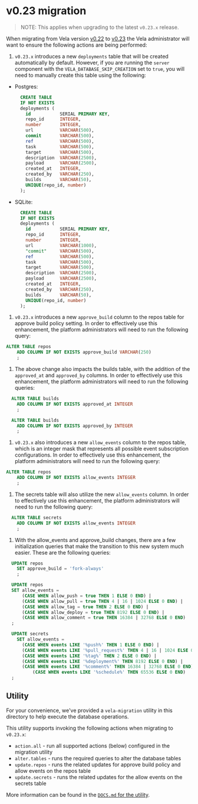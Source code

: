 # v0.23 migration

> NOTE: This applies when upgrading to the latest `v0.23.x` release.

When migrating from Vela version [v0.22](../../releases/v0.22.md) to [v0.23](../../releases/v0.23.md) the Vela
administrator will want to ensure the following actions are being performed:

1. `v0.23.x` introduces a new `deployments` table that will be created automatically by default. However, if you are running the `server` component with the `VELA_DATABASE_SKIP_CREATION` set to `true`, you will need to manually create this table using the following:
  * Postgres: 
    ```sql
      CREATE TABLE
      IF NOT EXISTS
      deployments (
        id           SERIAL PRIMARY KEY,
        repo_id      INTEGER,
        number       INTEGER,
        url          VARCHAR(500),
        commit       VARCHAR(500),
        ref          VARCHAR(500),
        task         VARCHAR(500),
        target       VARCHAR(500),
        description  VARCHAR(2500),
        payload      VARCHAR(2500),
        created_at   INTEGER,
        created_by   VARCHAR(250),
        builds       VARCHAR(50),
        UNIQUE(repo_id, number)
      );
    ```
  * SQLite:
    ```sql
      CREATE TABLE
      IF NOT EXISTS
      deployments (
        id           SERIAL PRIMARY KEY,
        repo_id      INTEGER,
        number       INTEGER,	
        url     	 VARCHAR(1000),
        "commit"     VARCHAR(500),
        ref          VARCHAR(500),
        task         VARCHAR(500),
        target       VARCHAR(500),
        description  VARCHAR(2500),
        payload      VARCHAR(2500),
        created_at   INTEGER,
        created_by   VARCHAR(250),
        builds       VARCHAR(50),
        UNIQUE(repo_id, number)
      );
    ```

1. `v0.23.x` introduces a new `approve_build` column to the repos table for approve build policy setting. In order to effectively use this enhancement, the platform administrators will need to run the following query:
  ```sql
  ALTER TABLE repos
      ADD COLUMN IF NOT EXISTS approve_build VARCHAR(250)
      ;
  ```

1. The above change also impacts the builds table, with the addition of the `approved_at` and `approved_by` columns. In order to effectively use this enhancement, the platform administrators will need to run the following queries:
  ```sql
	ALTER TABLE builds
	  ADD COLUMN IF NOT EXISTS approved_at INTEGER
	  ;

	ALTER TABLE builds
	  ADD COLUMN IF NOT EXISTS approved_by INTEGER
	  ;
  ```

1. `v0.23.x` also introduces a new `allow_events` column to the repos table, which is an integer mask that represents all possible event subscription configurations. In order to effectively use this enhancement, the platform administrators will need to run the following query:
  ```sql
  ALTER TABLE repos
      ADD COLUMN IF NOT EXISTS allow_events INTEGER
      ;
  ```

1. The secrets table will also utilize the new `allow_events` column. In order to effectively use this enhancement, the platform administrators will need to run the following query:
  ```sql
	ALTER TABLE secrets
	  ADD COLUMN IF NOT EXISTS allow_events INTEGER
	  ;
  ```

1. With the allow_events and approve_build changes, there are a few initialization queries that make the transition to this new system much easier. These are the following queries:

  ```sql
    UPDATE repos 
      SET approve_build = 'fork-always'
	  ;

    UPDATE repos
    SET allow_events =
        (CASE WHEN allow_push = true THEN 1 ELSE 0 END) |
        (CASE WHEN allow_pull = true THEN 4 | 16 | 1024 ELSE 0 END) |
        (CASE WHEN allow_tag = true THEN 2 ELSE 0 END) |
        (CASE WHEN allow_deploy = true THEN 8192 ELSE 0 END) |
        (CASE WHEN allow_comment = true THEN 16384 | 32768 ELSE 0 END)
    ;

    UPDATE secrets
	  SET allow_events =
	    (CASE WHEN events LIKE '%push%' THEN 1 ELSE 0 END) |
        (CASE WHEN events LIKE '%pull_request%' THEN 4 | 16 | 1024 ELSE 0 END) |
        (CASE WHEN events LIKE '%tag%' THEN 2 ELSE 0 END) |
        (CASE WHEN events LIKE '%deployment%' THEN 8192 ELSE 0 END) |
        (CASE WHEN events LIKE '%comment%' THEN 16384 | 32768 ELSE 0 END) |
		    (CASE WHEN events LIKE '%schedule%' THEN 65536 ELSE 0 END)
    ;
  ```





## Utility

For your convenience, we've provided a `vela-migration` utility in this directory to help execute the database operations.

This utility supports invoking the following actions when migrating to `v0.23.x`:

* `action.all` - run all supported actions (below) configured in the migration utility
* `alter.tables` - runs the required queries to alter the database tables
* `update.repos` - runs the related updates for approve build policy and allow events on the repos table
* `update.secrets` - runs the related updates for the allow events on the secrets table

More information can be found in the [`DOCS.md` for the utility](DOCS.md).